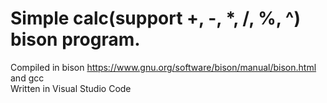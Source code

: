 # Simple calc(support +, -, *, /, %, ^) bison program.

Compiled in bison https://www.gnu.org/software/bison/manual/bison.html and gcc <br>
Written in Visual Studio Code <br>